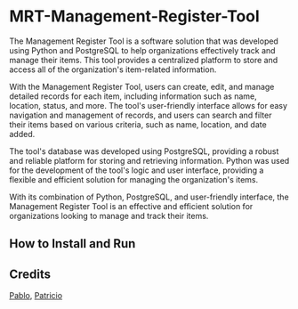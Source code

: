 # MRT-Management-Register-Tool

The Management Register Tool is a software solution that was developed using Python and PostgreSQL to help organizations effectively track and manage their items. This tool provides a centralized platform to store and access all of the organization's item-related information.

With the Management Register Tool, users can create, edit, and manage detailed records for each item, including information such as name, location, status, and more. The tool's user-friendly interface allows for easy navigation and management of records, and users can search and filter their items based on various criteria, such as name, location, and date added.

The tool's database was developed using PostgreSQL, providing a robust and reliable platform for storing and retrieving information. Python was used for the development of the tool's logic and user interface, providing a flexible and efficient solution for managing the organization's items.

With its combination of Python, PostgreSQL, and user-friendly interface, the Management Register Tool is an effective and efficient solution for organizations looking to manage and track their items.

## How to Install and Run


## Credits

[Pablo](https://github.com/luischavez23), [Patricio](https://github.com/PatrickAngel0208)


